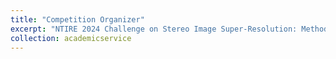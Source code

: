 ```yaml
---
title: "Competition Organizer"
excerpt: "NTIRE 2024 Challenge on Stereo Image Super-Resolution: Methods and Results (CVPR Workshop) [[Webpage](https://codalab.lisn.upsaclay.fr/competitions/17245)] [[Project](https://github.com/SYSU-SAIL/Stereo-Image-SR/tree/NTIRE2024)] <br/><img src='/images/ntire2024.png' width='400' />"
collection: academicservice
---
```

